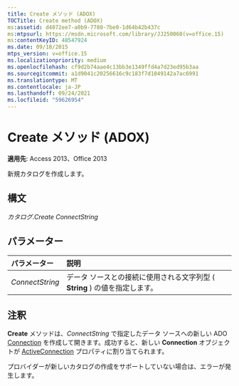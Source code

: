```yaml
---
title: Create メソッド (ADOX)
TOCTitle: Create method (ADOX)
ms:assetid: d4072ee7-a0b9-7780-7be0-1d64b42b437c
ms:mtpsurl: https://msdn.microsoft.com/library/JJ250060(v=office.15)
ms:contentKeyID: 48547924
ms.date: 09/18/2015
mtps_version: v=office.15
ms.localizationpriority: medium
ms.openlocfilehash: cf9d2b74aae4c13bb3e1349ffd4a7d23ed95b3aa
ms.sourcegitcommit: a1d9041c20256616c9c183f7d1049142a7ac6991
ms.translationtype: MT
ms.contentlocale: ja-JP
ms.lasthandoff: 09/24/2021
ms.locfileid: "59626954"
---
```

# <a name="create-method-adox"></a>Create メソッド (ADOX)

**適用先**: Access 2013、Office 2013

新規カタログを作成します。

## <a name="syntax"></a>構文

*カタログ*.*Create ConnectString*

## <a name="parameters"></a>パラメーター

|パラメーター|説明|
|:--------|:----------|
|*ConnectString* |データ ソースとの接続に使用される文字列型 ( **String** ) の値を指定します。|

## <a name="remarks"></a>注釈

**Create** メソッドは、*ConnectString* で指定したデータ ソースへの新しい ADO [Connection](connection-object-ado.md) を作成して開きます。成功すると、新しい **Connection** オブジェクトが [ActiveConnection](activeconnection-property-adox.md) プロパティに割り当てられます。

プロバイダーが新しいカタログの作成をサポートしていない場合は、エラーが発生します。

